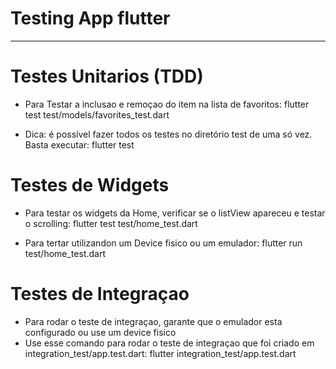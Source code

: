 # Testing App flutter




---------------------------
# Testes Unitarios (TDD)

- Para Testar a inclusao e remoçao do item na lista de favoritos: flutter test test/models/favorites_test.dart


- Dica: é possível fazer todos os testes no diretório test de uma só vez. Basta executar:  flutter test
   


# Testes de Widgets

- Para testar os widgets da Home,  verificar se o listView apareceu e testar o scrolling: flutter test test/home_test.dart

- Para tertar utilizandon um Device fisico ou um emulador: flutter run test/home_test.dart



# Testes de Integraçao

- Para rodar o teste de integraçao, garante que o emulador esta configurado ou use um device fisico
- Use esse comando para rodar o teste de integraçao que foi criado em integration_test/app.test.dart: flutter integration_test/app.test.dart


